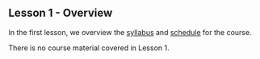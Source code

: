 ## Lesson 1 - Overview

In the first lesson, we overview the [syllabus](https://github.com/cuttlefishh/python-for-data-analysis/blob/master/README.md) and [schedule](https://github.com/cuttlefishh/python-for-data-analysis/blob/master/schedule.tsv) for the course. 

There is no course material covered in Lesson 1.
